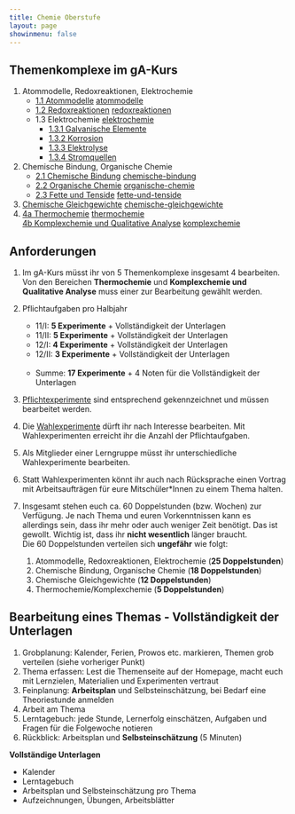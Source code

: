 ```yaml
---
title: Chemie Oberstufe
layout: page
showinmenu: false
---
```


## Themenkomplexe im gA-Kurs

1. Atommodelle, Redoxreaktionen, Elektrochemie
	- [1.1 Atommodelle](themen/atommodelle) <a class="tag" href="/tags/atommodelle">atommodelle</a>
	- [1.2 Redoxreaktionen](themen/redoxreaktionen) <a class="tag" href="/tags/redoxreaktionen">redoxreaktionen</a>
	- 1.3 Elektrochemie <a class="tag" href="/tags/elektrochemie">elektrochemie</a>
		- [1.3.1 Galvanische Elemente](themen/galvanische_elemente)
		- [1.3.2 Korrosion](themen/korrosion)
		- [1.3.3 Elektrolyse](themen/elektrolyse)
		- [1.3.4 Stromquellen](themen/stromquellen)
2. Chemische Bindung, Organische Chemie
	- [2.1 Chemische Bindung](themen/chemische_bindung) <a class="tag" href="/tags/chemische-bindung">chemische-bindung</a>
	- [2.2 Organische Chemie](themen/organische_chemie) <a class="tag" href="/tags/organische-chemie">organische-chemie</a>
	- [2.3 Fette und Tenside](themen/fette-und-tenside) <a class="tag" href="/tags/fette-und-tenside">fette-und-tenside</a>
3. [Chemische Gleichgewichte](themen/chemische_gleichgewichte) <a class="tag" href="/tags/chemische-gleichgewichte">chemische-gleichgewichte</a>
4. [4a Thermochemie](themen/thermochemie) <a class="tag" href="/tags/thermochemie">thermochemie</a>  
   [4b Komplexchemie und Qualitative Analyse](themen/komplexchemie-und-qualitative_analyse) <a class="tag" href="/tags/komplexchemie">komplexchemie</a>

## Anforderungen

1. Im gA-Kurs müsst ihr von 5 Themenkomplexe insgesamt 4 bearbeiten. Von den Bereichen **Thermochemie** und **Komplexchemie und Qualitative Analyse** 
muss einer zur Bearbeitung gewählt werden.  

2. Pflichtaufgaben pro Halbjahr
	- 11/I: **5 Experimente** + Vollständigkeit der Unterlagen
	- 11/II: **5 Experimente** + Vollständigkeit der Unterlagen
	- 12/I: **4 Experimente** + Vollständigkeit der Unterlagen
	- 12/II: **3 Experimente** + Vollständigkeit der Unterlagen<br /><br />  
	- Summe: **17 Experimente** + 4 Noten für die Vollständigkeit der Unterlagen  

3. <a class="tag" href="/tags/pflichtexperiment">Pflichtexperimente</a> sind entsprechend gekennzeichnet und müssen bearbeitet werden.  

4. Die <a class="tag" href="/tags/wahlexperiment">Wahlexperimente</a> dürft ihr nach Interesse bearbeiten. Mit Wahlexperimenten erreicht ihr die Anzahl der Pflichtaufgaben.  

5. Als Mitglieder einer Lerngruppe müsst ihr unterschiedliche Wahlexperimente bearbeiten.  

6. Statt Wahlexperimenten könnt ihr auch nach Rücksprache einen Vortrag mit Arbeitsaufträgen für eure Mitschüler*Innen zu einem Thema halten.  

7. Insgesamt stehen euch ca. 60 Doppelstunden (bzw. Wochen) zur Verfügung. Je nach Thema und euren Vorkenntnissen kann es 
allerdings sein, dass ihr mehr oder auch weniger Zeit benötigt. Das ist gewollt. Wichtig ist, dass ihr **nicht wesentlich** länger braucht.  
	Die 60 Doppelstunden verteilen sich **ungefähr** wie folgt:

	1. Atommodelle, Redoxreaktionen, Elektrochemie (**25 Doppelstunden**)
	2. Chemische Bindung, Organische Chemie (**18 Doppelstunden**)
	3. Chemische Gleichgewichte (**12 Doppelstunden**)
	4. Thermochemie/Komplexchemie (**5 Doppelstunden**)

## Bearbeitung eines Themas - Vollständigkeit der Unterlagen

1. Grobplanung: Kalender, Ferien, Prowos etc. markieren, Themen grob verteilen (siehe vorheriger Punkt)
2. Thema erfassen: Lest die Themenseite auf der Homepage, macht euch mit Lernzielen, Materialien und Experimenten vertraut
3. Feinplanung: __Arbeitsplan__ und Selbsteinschätzung, bei Bedarf eine Theoriestunde anmelden
4. Arbeit am Thema
5. Lerntagebuch: jede Stunde, Lernerfolg einschätzen, Aufgaben und Fragen für die Folgewoche notieren
6. Rückblick: Arbeitsplan und __Selbsteinschätzung__ (5 Minuten)

**Vollständige Unterlagen**
- Kalender
- Lerntagebuch
- Arbeitsplan und Selbsteinschätzung pro Thema
- Aufzeichnungen, Übungen, Arbeitsblätter








